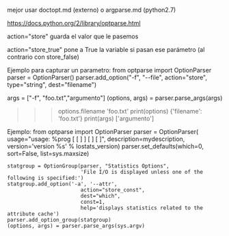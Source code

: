 mejor usar doctopt.md (externo) o argparse.md (python2.7)

https://docs.python.org/2/library/optparse.html


action="store"
  guarda el valor que le pasemos

action="store_true"
  pone a True la variable si pasan ese parámetro (al contrario con store_false)



Ejemplo para capturar un parametro:
from optparse import OptionParser
parser = OptionParser()
parser.add_option("-f", "--file",
                  action="store", type="string", dest="filename")

args = ["-f", "foo.txt","argumento"]
(options, args) = parser.parse_args(args)

>>> options.filename
'foo.txt'
>>> print(options)
{'filename': 'foo.txt'}
>>> print(args)
['argumento']





Ejemplo:
    from optparse import OptionParser
    parser = OptionParser(
        usage="usage: %prog [ <interval> [ <count> ] ] [ <options> ] [ <mount point> ]",
        description=mydescription,
        version='version %s' % Iostats_version)
    parser.set_defaults(which=0, sort=False, list=sys.maxsize)

    statgroup = OptionGroup(parser, "Statistics Options",
                            'File I/O is displayed unless one of the following is specified:')
    statgroup.add_option('-a', '--attr',
                            action="store_const",
                            dest="which",
                            const=1,
                            help='displays statistics related to the attribute cache')
    parser.add_option_group(statgroup)
    (options, args) = parser.parse_args(sys.argv)




